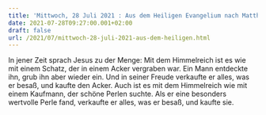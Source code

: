 ```yaml
---
title: 'Mittwoch, 28 Juli 2021 : Aus dem Heiligen Evangelium nach Matthäus - Mt 13,44-46.'
date: 2021-07-28T09:27:00.001+02:00
draft: false
url: /2021/07/mittwoch-28-juli-2021-aus-dem-heiligen.html
---
```


In jener Zeit sprach Jesus zu der Menge: Mit dem Himmelreich ist es wie mit einem Schatz, der in einem Acker vergraben war. Ein Mann entdeckte ihn, grub ihn aber wieder ein. Und in seiner Freude verkaufte er alles, was er besaß, und kaufte den Acker. Auch ist es mit dem Himmelreich wie mit einem Kaufmann, der schöne Perlen suchte. Als er eine besonders wertvolle Perle fand, verkaufte er alles, was er besaß, und kaufte sie.